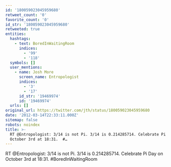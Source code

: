```yaml
---
id: '180059023045959680'
retweet_count: '0'
favorite_count: '0'
id_str: '180059023045959680'
retweeted: true
entities:
  hashtags:
    - text: BoredInWaitingRoom
      indices:
        - '99'
        - '118'
  symbols: []
  user_mentions:
    - name: Josh More
      screen_name: Entropologist
      indices:
        - '3'
        - '17'
      id_str: '19469974'
      id: '19469974'
  urls: []
original_url: https://twitter.com/jth/status/180059023045959680
date: '2012-03-14T22:33:11.000Z'
sitemap: false
robots: noindex
title: >-
  RT @Entropologist: 3/14 is not Pi. 3/14 is 0.214285714. Celebrate Pi Day on
  October 3rd at 18:31.  #…
---
```


RT @Entropologist: 3/14 is not Pi. 3/14 is 0.214285714. Celebrate Pi Day on October 3rd at 18:31.  #BoredInWaitingRoom